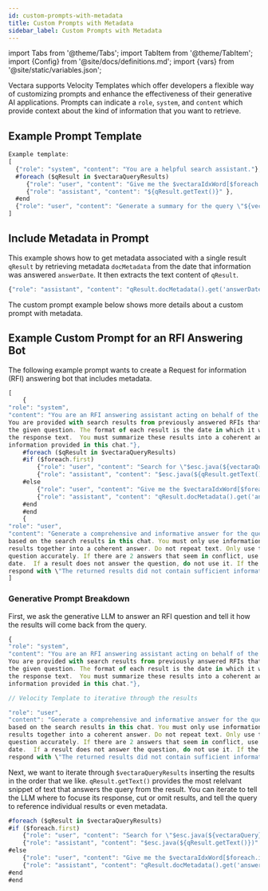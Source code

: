 ```yaml
---
id: custom-prompts-with-metadata
title: Custom Prompts with Metadata
sidebar_label: Custom Prompts with Metadata
---
```


import Tabs from '@theme/Tabs';
import TabItem from '@theme/TabItem';
import {Config} from '@site/docs/definitions.md';
import {vars} from '@site/static/variables.json';

Vectara supports Velocity Templates which offer developers a flexible way of 
customizing prompts and enhance the effectiveness of their generative AI 
applications. Prompts can indicate a `role`, `system`, and `content` which 
provide context about the kind of information that you want to retrieve.

## Example Prompt Template

```javascript
Example template:
[
  {"role": "system", "content": "You are a helpful search assistant."},
  #foreach ($qResult in $vectaraQueryResults)
     {"role": "user", "content": "Give me the $vectaraIdxWord[$foreach.index] search result."},
     {"role": "assistant", "content": "${qResult.getText()}" },
  #end
  {"role": "user", "content": "Generate a summary for the query \"${vectaraQuery}\" based on the above results."}
]
```

## Include Metadata in Prompt

This example shows how to get metadata associated with a single result `qResult` 
by retrieving metadata `docMetadata` from the date that information was 
answered `answerDate`. It then extracts the text content of `qResult`.

```javascript
{"role": "assistant", "content": "qResult.docMetadata().get('answerDate') $esc.java(${qResult.getText()})" },
```

The custom prompt example below shows more details about a custom prompt with 
metadata.

## Example Custom Prompt for an RFI Answering Bot

The following example prompt wants to create a Request for information (RFI) 
answering bot that includes metadata.

```javascript
[
	{
"role": "system",
"content": "You are an RFI answering assistant acting on behalf of the company Vectara. 
You are provided with search results from previously answered RFIs that may help answer 
the given question. The format of each result is the date in which it was answered and 
the response text.  You must summarize these results into a coherent answer. Only use 
information provided in this chat."},
	#foreach ($qResult in $vectaraQueryResults)
  	#if ($foreach.first)
    	{"role": "user", "content": "Search for \"$esc.java(${vectaraQuery})\", and give me the first search result."},
    	{"role": "assistant", "content": "$esc.java(${qResult.getText()})" },
  	#else
    	{"role": "user", "content": "Give me the $vectaraIdxWord[$foreach.index] search result."},
    	{"role": "assistant", "content": "qResult.docMetadata().get('answerDate') $esc.java(${qResult.getText()})" },
  	#end
	#end
	{
"role": "user",
"content": "Generate a comprehensive and informative answer for the question \"$esc.java(${vectaraQuery})\" solely 
based on the search results in this chat. You must only use information from the provided results. Combine search 
results together into a coherent answer. Do not repeat text. Only use the most relevant results that answer the 
question accurately. If there are 2 answers that seem in conflict, use the most recent answer according to the 
date.  If a result does not answer the question, do not use it. If the search results are not valid, 
respond with \"The returned results did not contain sufficient information to the question.\"."}
]
```

### Generative Prompt Breakdown

First, we ask the generative LLM to answer an RFI question and tell it how the 
results will come back from the query.

```javascript
{
"role": "system",
"content": "You are an RFI answering assistant acting on behalf of the company Vectara. 
You are provided with search results from previously answered RFIs that may help answer 
the given question. The format of each result is the date in which it was answered and 
the response text.  You must summarize these results into a coherent answer. Only use 
information provided in this chat."},

// Velocity Template to iterative through the results

"role": "user",
"content": "Generate a comprehensive and informative answer for the question \"$esc.java(${vectaraQuery})\" solely 
based on the search results in this chat. You must only use information from the provided results. Combine search 
results together into a coherent answer. Do not repeat text. Only use the most relevant results that answer the 
question accurately. If there are 2 answers that seem in conflict, use the most recent answer according to the 
date.  If a result does not answer the question, do not use it. If the search results are not valid, 
respond with \"The returned results did not contain sufficient information to the question.\"."}

```

Next, we want to iterate through `$vectaraQueryResults` inserting the results 
in the order that we like. `qResult.getText()` provides the most relelvant 
snippet of text that answers the query from the result. You can iterate to 
tell the LLM where to focuse its response, cut or omit results, and tell the query 
to reference individual results or even metadata.

```javascript
#foreach ($qResult in $vectaraQueryResults)
#if ($foreach.first)
  	{"role": "user", "content": "Search for \"$esc.java(${vectaraQuery})\", and give me the first search result."},
   	{"role": "assistant", "content": "$esc.java(${qResult.getText()})" },
#else
   	{"role": "user", "content": "Give me the $vectaraIdxWord[$foreach.index] search result."},
   	{"role": "assistant", "content": "qResult.docMetadata().get('answerDate') $esc.java(${qResult.getText()})" },
#end
#end
```

